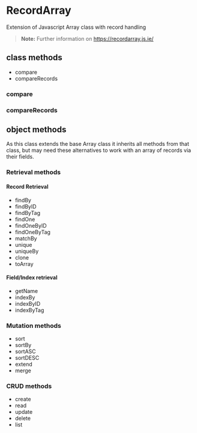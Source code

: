 # RecordArray
Extension of Javascript Array class with record handling
> **Note:** Further information on https://recordarray.js.ie/

## class methods
- compare
- compareRecords

### compare
### compareRecords

## object methods
As this class extends the base Array class it inherits all methods from that class, but may need these alternatives to work with an array of records via their fields.

### Retrieval methods
#### Record Retrieval
- findBy
- findByID
- findByTag
- findOne
- findOneByID
- findOneByTag
- matchBy
- unique
- uniqueBy
- clone
- toArray
  
#### Field/Index retrieval
- getName
- indexBy
- indexByID
- indexByTag

### Mutation methods
- sort
- sortBy
- sortASC
- sortDESC
- extend
- merge

### CRUD methods
- create
- read
- update
- delete
- list
